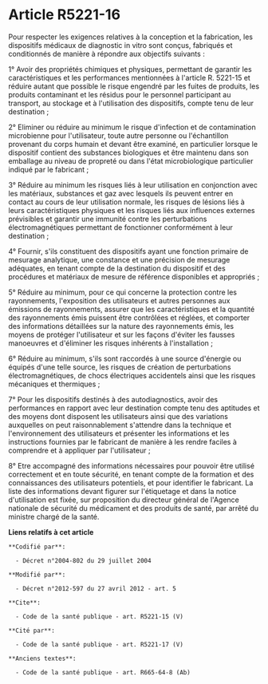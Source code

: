 # Article R5221-16

Pour respecter les exigences relatives à la conception et la fabrication, les dispositifs médicaux de diagnostic in vitro
sont conçus, fabriqués et conditionnés de manière à répondre aux objectifs suivants : 

1° Avoir des propriétés chimiques et physiques, permettant de garantir les caractéristiques et les performances mentionnées à
l'article R. 5221-15 et réduire autant que possible le risque engendré par les fuites de produits, les produits contaminant
et les résidus pour le personnel participant au transport, au stockage et à l'utilisation des dispositifs, compte tenu de
leur destination ; 

2° Eliminer ou réduire au minimum le risque d'infection et de contamination microbienne pour l'utilisateur, toute autre
personne ou l'échantillon provenant du corps humain et devant être examiné, en particulier lorsque le dispositif contient des
substances biologiques et être maintenu dans son emballage au niveau de propreté ou dans l'état microbiologique particulier
indiqué par le fabricant ; 

3° Réduire au minimum les risques liés à leur utilisation en conjonction avec les matériaux, substances et gaz avec lesquels
ils peuvent entrer en contact au cours de leur utilisation normale, les risques de lésions liés à leurs caractéristiques
physiques et les risques liés aux influences externes prévisibles et garantir une immunité contre les perturbations
électromagnétiques permettant de fonctionner conformément à leur destination ; 

4° Fournir, s'ils constituent des dispositifs ayant une fonction primaire de mesurage analytique, une constance et une
précision de mesurage adéquates, en tenant compte de la destination du dispositif et des procédures et matériaux de mesure de
référence disponibles et appropriés ; 

5° Réduire au minimum, pour ce qui concerne la protection contre les rayonnements, l'exposition des utilisateurs et autres
personnes aux émissions de rayonnements, assurer que les caractéristiques et la quantité des rayonnements émis puissent être
contrôlées et réglées, et comporter des informations détaillées sur la nature des rayonnements émis, les moyens de protéger
l'utilisateur et sur les façons d'éviter les fausses manoeuvres et d'éliminer les risques inhérents à l'installation ; 

6° Réduire au minimum, s'ils sont raccordés à une source d'énergie ou équipés d'une telle source, les risques de création de
perturbations électromagnétiques, de chocs électriques accidentels ainsi que les risques mécaniques et thermiques ; 

7° Pour les dispositifs destinés à des autodiagnostics, avoir des performances en rapport avec leur destination compte tenu
des aptitudes et des moyens dont disposent les utilisateurs ainsi que des variations auxquelles on peut raisonnablement
s'attendre dans la technique et l'environnement des utilisateurs et présenter les informations et les instructions fournies
par le fabricant de manière à les rendre faciles à comprendre et à appliquer par l'utilisateur ; 

8° Etre accompagné des informations nécessaires pour pouvoir être utilisé correctement et en toute sécurité, en tenant compte
de la formation et des connaissances des utilisateurs potentiels, et pour identifier le fabricant. La liste des informations
devant figurer sur l'étiquetage et dans la notice d'utilisation est fixée, sur proposition du directeur général de l'Agence
nationale de sécurité du médicament et des produits de santé, par arrêté du ministre chargé de la santé.

**Liens relatifs à cet article**

	**Codifié par**:

	  - Décret n°2004-802 du 29 juillet 2004

	**Modifié par**:

	  - Décret n°2012-597 du 27 avril 2012 - art. 5

	**Cite**:

	  - Code de la santé publique - art. R5221-15 (V)

	**Cité par**:

	  - Code de la santé publique - art. R5221-17 (V)

	**Anciens textes**:

	  - Code de la santé publique - art. R665-64-8 (Ab)
